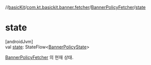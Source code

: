 //[basicKit](../../../index.md)/[com.kt.basickit.banner.fetcher](../index.md)/[BannerPolicyFetcher](index.md)/[state](state.md)

# state

[androidJvm]\
val [state](state.md): StateFlow&lt;[BannerPolicyState](../-banner-policy-state/index.md)&gt;

[BannerPolicyFetcher](index.md) 의 현재 상태.
